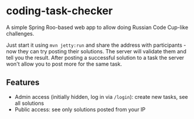 # coding-task-checker
A simple Spring Roo-based web app to allow doing Russian Code Cup-like challenges.

Just start it using `mvn jetty:run` and share the address with participants - now they can try posting their solutions. The server will validate them and tell you the result. After posting a successful solution to a task the server won't allow you to post more for the same task.

## Features
* Admin access (initially hidden, log in via `/login`): create new tasks, see all solutions
* Public access: see only solutions posted from your IP
